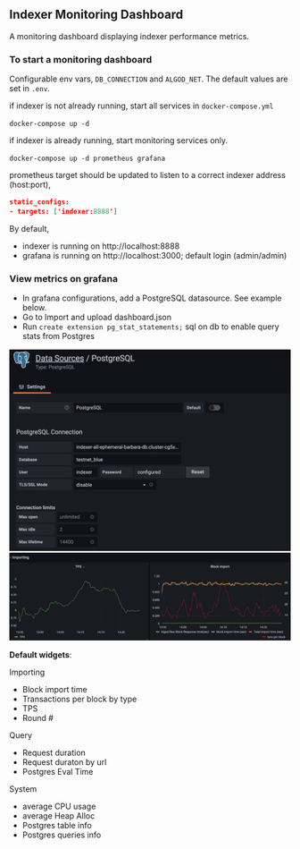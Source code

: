 ## Indexer Monitoring Dashboard
A monitoring dashboard displaying indexer performance metrics. 

### To start a monitoring dashboard
Configurable env vars, `DB_CONNECTION` and `ALGOD_NET`. The default values are set in `.env`. 

if indexer is not already running, start all services in `docker-compose.yml`

`docker-compose up -d`

if indexer is already running, start monitoring services only.

`docker-compose up -d prometheus grafana`
 
prometheus target should be updated to listen to a correct indexer address (host:port), 

```json
static_configs:
- targets: ['indexer:8888'] 
```

By default, 
 - indexer is running on http://localhost:8888 
 - grafana is running on http://localhost:3000; default login (admin/admin)

### View metrics on grafana

- In grafana configurations, add a PostgreSQL datasource. See example below. 
- Go to Import and upload dashboard.json
- Run `create extension pg_stat_statements;` sql on db to enable query stats from Postgres

![](examples/postgresql_conn.png)
![](examples/widgets.png)


**Default widgets**:

Importing
- Block import time
- Transactions per block by type
- TPS
- Round #

Query

- Request duration
- Request duraton by url
- Postgres Eval Time

System

- average CPU usage
- average Heap Alloc
- Postgres table info
- Postgres queries info



